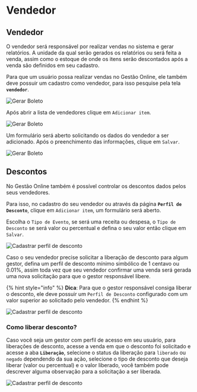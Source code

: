 # Vendedor

## Vendedor

O vendedor será responsável por realizar vendas no sistema e gerar relatórios. A unidade da qual serão gerados os relatórios ou será feita a venda, assim como o estoque de onde os itens serão descontados após a venda são definidos em seu cadastro.

Para que um usuário possa realizar vendas no Gestão Online, ele também deve possuir um cadastro como vendedor, para isso pesquise pela tela **`vendedor`**.

![Gerar Boleto](https://github.com/Gestao-Online/public-docs/tree/ce2dcb553970e393c21b0336fbee8d426c99af31/ERP/assets/manuais_de_uso/vendedor/1_vendedor.png)

Após abrir a lista de vendedores clique em `Adicionar item`.

![Gerar Boleto](https://github.com/Gestao-Online/public-docs/tree/ce2dcb553970e393c21b0336fbee8d426c99af31/ERP/assets/manuais_de_uso/vendedor/2_vendedor.png)

Um formulário será aberto solicitando os dados do vendedor a ser adicionado. Após o preenchimento das informações, clique em `Salvar`.

![Gerar Boleto](https://github.com/Gestao-Online/public-docs/tree/ce2dcb553970e393c21b0336fbee8d426c99af31/ERP/assets/manuais_de_uso/vendedor/3_vendedor.png)

## Descontos

No Gestão Online também é possível controlar os descontos dados pelos seus vendedores.

Para isso, no cadastro do seu vendedor ou através da página **`Perfil de Desconto`**, clique em `Adicionar item`, um formulário será aberto.

Escolha o `Tipo de Evento`, se será uma receita ou despesa, o `Tipo de Desconto` se será valor ou percentual e defina o seu valor então clique em `Salvar`.

![Cadastrar perfil de desconto](https://github.com/Gestao-Online/public-docs/tree/ce2dcb553970e393c21b0336fbee8d426c99af31/ERP/assets/manuais_de_uso/vendedor/4_vendedor.png)

Caso o seu vendedor precise solicitar a liberação de desconto para algum gestor, defina um perfil de desconto mínimo simbólico de 1 centavo ou 0.01%, assim toda vez que seu vendedor confirmar uma venda será gerada uma nova solicitação para que o gestor responsável libere.

{% hint style="info" %}
**Dica**: Para que o gestor responsável consiga liberar o desconto, ele deve possuir um `Perfil de Desconto` configurado com um valor superior ao solicitado pelo vendedor.
{% endhint %}

![Cadastrar perfil de desconto](https://github.com/Gestao-Online/public-docs/tree/ce2dcb553970e393c21b0336fbee8d426c99af31/ERP/assets/manuais_de_uso/vendedor/5_vendedor.png)

### Como liberar desconto?

Caso você seja um gestor com perfil de acesso em seu usuário, para liberações de desconto, acesse a venda em que o desconto foi solicitado e acesse a aba **`Liberação`**, selecione o status da liberação para `liberado` ou `negado` dependendo da sua ação, selecione o tipo de desconto que deseja liberar \(valor ou percentual\) e o valor liberado, você também pode descrever alguma observação para a solicitação a ser liberada.

![Cadastrar perfil de desconto](https://github.com/Gestao-Online/public-docs/tree/ce2dcb553970e393c21b0336fbee8d426c99af31/ERP/assets/manuais_de_uso/vendedor/6_vendedor.png)

